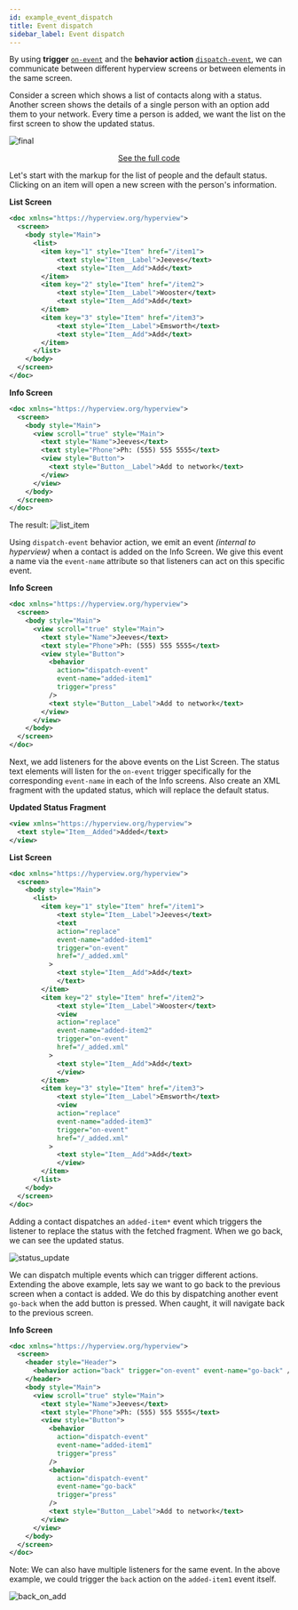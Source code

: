 ```yaml
---
id: example_event_dispatch
title: Event dispatch
sidebar_label: Event dispatch
---
```


By using **trigger** [`on-event`](/docs/reference_behavior_attributes#on-event) and the **behavior action** [`dispatch-event`](/docs/reference_behavior_attributes#dispatch-event), we can communicate between different hyperview screens or between elements in the same screen.

Consider a screen which shows a list of contacts along with a status.
Another screen shows the details of a single person with an option add them to your network.
Every time a person is added, we want the list on the first screen to show the updated status.

![final](/img/event_dispatch/final.gif)

<div style="text-align:center;margin-bottom:1em;">
  <a class="button" href="https://github.com/Instawork/hyperview/tree/master/demo/backend/behaviors/advanced/dispatch-multiple">See the full code</a>
</div>

Let's start with the markup for the list of people and the default status. Clicking on an item will open a new screen with the person's information.

**List Screen**

```xml
<doc xmlns="https://hyperview.org/hyperview">
  <screen>
    <body style="Main">
      <list>
        <item key="1" style="Item" href="/item1">
            <text style="Item__Label">Jeeves</text>
            <text style="Item__Add">Add</text>
        </item>
        <item key="2" style="Item" href="/item2">
            <text style="Item__Label">Wooster</text>
            <text style="Item__Add">Add</text>
        </item>
        <item key="3" style="Item" href="/item3">
            <text style="Item__Label">Emsworth</text>
            <text style="Item__Add">Add</text>
        </item>
      </list>
    </body>
  </screen>
</doc>
```

**Info Screen**

```xml
<doc xmlns="https://hyperview.org/hyperview">
  <screen>
    <body style="Main">
      <view scroll="true" style="Main">
        <text style="Name">Jeeves</text>
        <text style="Phone">Ph: (555) 555 5555</text>
        <view style="Button">
          <text style="Button__Label">Add to network</text>
        </view>
      </view>
    </body>
  </screen>
</doc>
```

The result:
![list_item](/img/event_dispatch/list_item.gif)

Using `dispatch-event` behavior action, we emit an event _(internal to hyperview)_ when a contact is added on the Info Screen. We give this event a name via the `event-name` attribute so that listeners can act on this specific event.

**Info Screen**

```xml
<doc xmlns="https://hyperview.org/hyperview">
  <screen>
    <body style="Main">
      <view scroll="true" style="Main">
        <text style="Name">Jeeves</text>
        <text style="Phone">Ph: (555) 555 5555</text>
        <view style="Button">
          <behavior
            action="dispatch-event"
            event-name="added-item1"
            trigger="press"
          />
          <text style="Button__Label">Add to network</text>
        </view>
      </view>
    </body>
  </screen>
</doc>
```

Next, we add listeners for the above events on the List Screen. The status text elements will listen for the `on-event` trigger specifically for the corresponding `event-name` in each of the Info screens.
Also create an XML fragment with the updated status, which will replace the default status.

**Updated Status Fragment**

```xml
<view xmlns="https://hyperview.org/hyperview">
  <text style="Item__Added">Added</text>
</view>
```

**List Screen**

```xml
<doc xmlns="https://hyperview.org/hyperview">
  <screen>
    <body style="Main">
      <list>
        <item key="1" style="Item" href="/item1">
            <text style="Item__Label">Jeeves</text>
            <text
            action="replace"
            event-name="added-item1"
            trigger="on-event"
            href="/_added.xml"
          >
            <text style="Item__Add">Add</text>
            </text>
        </item>
        <item key="2" style="Item" href="/item2">
            <text style="Item__Label">Wooster</text>
            <view
            action="replace"
            event-name="added-item2"
            trigger="on-event"
            href="/_added.xml"
          >
            <text style="Item__Add">Add</text>
            </view>
        </item>
        <item key="3" style="Item" href="/item3">
            <text style="Item__Label">Emsworth</text>
            <view
            action="replace"
            event-name="added-item3"
            trigger="on-event"
            href="/_added.xml"
          >
            <text style="Item__Add">Add</text>
            </view>
        </item>
      </list>
    </body>
  </screen>
</doc>
```

Adding a contact dispatches an `added-item*` event which triggers the listener to replace the status with the fetched fragment. When we go back, we can see the updated status.

![status_update](/img/event_dispatch/status_update.gif)

We can dispatch multiple events which can trigger different actions. Extending the above example, lets say we want to go back to the previous screen when a contact is added.
We do this by dispatching another event `go-back` when the add button is pressed. When caught, it will navigate back to the previous screen.

**Info Screen**

```xml
<doc xmlns="https://hyperview.org/hyperview">
  <screen>
    <header style="Header">
      <behavior action="back" trigger="on-event" event-name="go-back" />
    </header>
    <body style="Main">
      <view scroll="true" style="Main">
        <text style="Name">Jeeves</text>
        <text style="Phone">Ph: (555) 555 5555</text>
        <view style="Button">
          <behavior
            action="dispatch-event"
            event-name="added-item1"
            trigger="press"
          />
          <behavior
            action="dispatch-event"
            event-name="go-back"
            trigger="press"
          />
          <text style="Button__Label">Add to network</text>
        </view>
      </view>
    </body>
  </screen>
</doc>
```

Note: We can also have multiple listeners for the same event. In the above example, we could trigger the `back` action on the `added-item1` event itself.

![back_on_add](/img/event_dispatch/back_on_add.gif)
